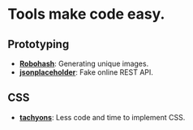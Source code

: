# Tools make code easy.
## Prototyping
- **[Robohash](https://robohash.org)**: Generating unique images.
- **[jsonplaceholder](https://robohash.org)**: Fake online REST API.


## CSS
- **[tachyons](https://tachyons.io/)**: Less code and time to implement CSS.
